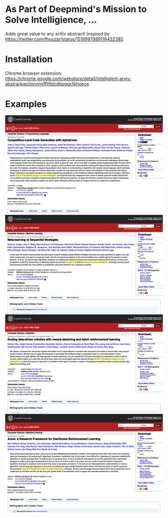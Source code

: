 # As Part of Deepmind's Mission to Solve Intelligience, ...

Adds great value to any arXiv abstract! Inspired by https://twitter.com/fhuszar/status/1519997989116432385.

# Installation

Chrome browser extension: https://chrome.google.com/webstore/detail/intelligient-arxiv-abstra/ejecijonnmjffllfblcdbpggcfkhoece

# Examples
![](screenshots/example00.png)
![](screenshots/example01.png)
![](screenshots/example02.png)
![](screenshots/example03.png)

